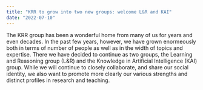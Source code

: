 ```yaml
---
title: "KRR to grow into two new groups: welcome L&R and KAI"
date: "2022-07-10"
---
```


The KRR group has been a wonderful home from many of us for years and even decades. In the past few years, however, we have grown enormeously both in terms of number of people as well as in the width of topics and expertise. There we have decided to continue as two groups, the Learning and Reasoning group (L&R) and the Knowledge in Artificial Intelligence (KAI) group. While we will continue to closely collaborate, and share our social identity, we also want to promote more clearly our various strengths and distinct profiles in research and teaching.
